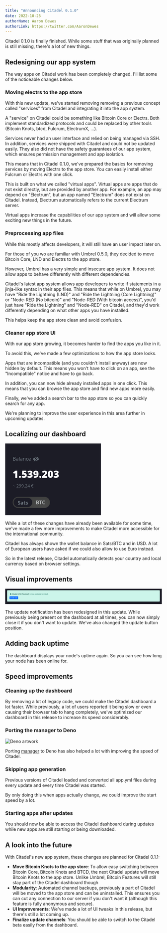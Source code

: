 ```yaml
---
title: "Announcing Citadel 0.1.0"
date: 2022-10-25
authorName: Aaron Dewes
authorLink: https://twitter.com/AaronDewes
---
```


Citadel 0.1.0 is finally finished. While some stuff that was originally planned is still missing, there's a lot of new things.

## Redesigning our app system

The way apps on Citadel work has been completely changed. I'll list some of the noticeable changes below.

### Moving electrs to the app store

With this new update, we've started removing removing a previous concept called "services" from Citadel and integrating it into the app system.

A "service" on Citadel could be something like Bitcoin Core or Electrs. Both implement standardized protocols and could be replaced by other tools (Bitcoin Knots, btcd, Fulcrum, ElectrumX, ...).

Services never had an user interface and relied on being managed via SSH. In addition, services were shipped with Citadel and could not be updated easily. They also did not have the safety guarantees of our app system, which ensures permission management and app isolation.

This means that in Citadel 0.1.0, we've prepared the basics for removing services by moving Electrs to the app store. You can easily install either Fulcrum or Electrs with one click. 

This is built on what we called "virtual apps". Virtual apps are apps that do not exist directly, but are provided by another app. For example, an app may depend on "Electrum", but an app named "Electrum" does not exist on Citadel. Instead, Electrum automatically refers to the current Electrum server.

Virtual apps increase the capabilities of our app system and will allow some exciting new things in the future.

### Preprocessing app files

While this mostly affects developers, it will still have an user impact later on.

For those of you wo are familiar with Umbrel 0.5.0, they decided to move Bitcoin Core, LND and Electrs to the app store.

However, Umbrel has a very simple and insecure app system. It does not allow apps to behave differently with different dependencies.

Citadel's latest app system allows app developers to write if statements in a jinja-like syntax in their app files. This means that while on Umbrel, you may have "Ride the Lightning (LND)" and "Ride the Lightning (Core Lightning)" or "Node-RED (No bitcoin)" and "Node-RED (With bitcoin access)", you'd just have "Ride the Lightning" and "Node-RED" on Citadel, and they'd work differently depending on what other apps you have installed.

This helps keep the app store clean and avoid confusion.

### Cleaner app store UI

With our app store growing, it becomes harder to find the apps you like in it.

To avoid this, we've made a few optimizations to how the app store looks.

Apps that are incompatible (and you couldn't install anyway) are now hidden by default. This means you won't have to click on an app, see the "Incompatible" notice and have to go back.

In addition, you can now hide already installed apps in one click. This means that you can browse the app store and find new apps more easily.

Finally, we've added a search bar to the app store so you can quickly search for any app. 

We're planning to improve the user experience in this area further in upcoming updates.

## Localizing our dashboard

![Currencies on Citadel](./currencies.png)

While a lot of these changes have already been available for some time, we've made a few more improvements to make Citadel more accessible for the international community.

Citadel has always shown the wallet balance in Sats/BTC and in USD. A lot of European users have asked if we could also allow to use Euro instead.

So in the latest release, Citadel automatically detects your country and local currency based on browser settings.

## Visual improvements

![Update notification before redesign](./update-notification-before.png)

The update notification has been redesigned in this update. While previously being present on the dashboard at all times, you can now simply close it if you don't want to update. We've also changed the update button position.

## Adding back uptime

The dashboard displays your node's uptime again. So you can see how long your node has been online for.

## Speed improvements

### Cleaning up the dashboard

By removing a lot of legacy code, we could make the Citadel dashboard a lot faster. While previously, a lot of users reported it being slow or even causing their browser tab to hang completely, we've optimized our dashboard in this release to increase its speed considerably.

### Porting the manager to Deno

![Deno artwork](https://deno.land/v1.png)

Porting [manager](https://github.com/runcitadel/manager) to Deno has also helped a lot with improving the speed of Citadel.

### Skipping app generation

Previous versions of Citadel loaded and converted all app.yml files during every update and every time Citadel was started.

By only doing this when apps actually change, we could improve the start speed by a lot.

### Starting apps after updates

You should now be able to access the Citadel dashboard during updates while new apps are still starting or being downloaded.

## A look into the future

With Citadel's new app system, these changes are planned for Citadel 0.1.1:

- **Move Bitcoin Knots to the app store**: To allow easy switching between Bitcoin Core, Bitcoin Knots and BTCD, the next Citadel update will move Bitcoin Knots to the app store. Unlike Umbrel, Bitcoin Features will still stay part of the Citadel dashboard though
- **Modularity**: Automated channel backups, previously a part of Citadel will be moved to the app store and can be uninstalled. This ensures you can cut any connection to our server if you don't want it (although this feature is fully anonymous and secure).
- **UI Improvements**: We've made a lot of UI tweaks in this release, but there's still a lot coming up.
- **Finalize update channels**: You should be able to switch to the Citadel beta easily from the dashboard.

